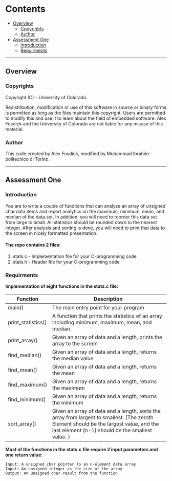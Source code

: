 Contents
================
*   [Overview](#overview)
    *   [Copyrights](#Copyrights)
    *   [Author](#Author)
*   [Assessment One](#block)
    *   [Introduction](#p)
    *   [Requirments](#header)



* * *
<h2 id="overview">Overview</h2>

<h3 id="Copyrights">Copyrights</h3>
Copyright (C) - University of Colorado.


Redistribution, modification or use of this software in source or binary forms is permitted as long as the files maintain this copyright. Users are permitted to modify this and use it to learn about the field of embedded software. Alex Fosdick and the University of Colorado are not liable for any misuse of this material.
 

<h3 id="Author">Author</h3>
This code created by Alex Fosdick, modified by Muhammad Ibrahim - politecnico di Torino.


* * *
<h2 id="Assessment One">Assessment One</h2>

<h3 id="Introduction">Introduction</h3>
You are to write a couple of functions that can analyze an array of unsigned char data items and report analytics on the maximum, minimum, mean, and median of the data set. In addition, you will need to reorder this data set from large to small. All statistics should be rounded down to the nearest integer. After analysis and sorting is done, you will need to print that data to the screen in nicely formatted presentation.

#### **The repo contains 2 files:**
1. stats.c - Implementation file for your C-programming code
2. stats.h -  Header file for your C-programming code

<h3 id="Requirments">Requirments</h3>


 **Implementation of eight functions in the stats.c file:**

| Function      | Description |
| ------------- | ----------- |
| main()            | The main entry point for your program       |
| print_statistics()| A function that prints the statistics of an array including minimum, maximum, mean, and median.   |
| print_array()     | Given an array of data and a length, prints the array to the screen|
| find_median()     | Given an array of data and a length, returns the median value|
| find_mean()       | Given an array of data and a length, returns the mean|
| find_maximum()    | Given an array of data and a length, returns the maximum|
| find_minimum()    | Given an array of data and a length, returns the minimum|
| sort_array()      | Given an array of data and a length, sorts the array from largest to smallest.  (The zeroth Element should be the largest value, and the last element (n-1) should be the smallest value. )|


**Most of the functions in the stats.c file require 2 input parameters and one return value:**

>>
    Input: A unsigned char pointer to an n-element data array
    Input: An unsigned integer as the size of the array
    Output: An unsigned char result from the function
